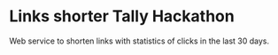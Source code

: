 # Links shorter Tally Hackathon
Web service to shorten links with statistics of clicks in the last 30 days.
